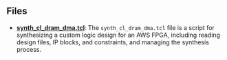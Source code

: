 
## Files
- **[synth_cl_dram_dma.tcl](scripts/synth_cl_dram_dma.tcl.driver.md)**: The `synth_cl_dram_dma.tcl` file is a script for synthesizing a custom logic design for an AWS FPGA, including reading design files, IP blocks, and constraints, and managing the synthesis process.
